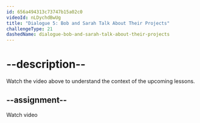 ```yaml
---
id: 656a494313c73747b15a02c0
videoId: nLDychdBwUg
title: "Dialogue 5: Bob and Sarah Talk About Their Projects"
challengeType: 21
dashedName: dialogue-bob-and-sarah-talk-about-their-projects
---
```


# --description--

Watch the video above to understand the context of the upcoming lessons.

## --assignment--

Watch video
